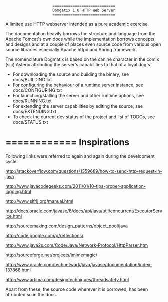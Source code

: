			 			 ============================
                         Domgatix 1.0 HTTP Web Server
                         ============================

A limited use HTTP webserver intended as a pure academic exercise.

The documentation heavily borrows the structure and language from the Apache Tomcat's 
own docs while the implementation borrows concepts and designs and at a couple of places 
even source code from various open source libraries especially Apache httpd and Spring framework.

The nomenclature Dogmatix is based on the canine character in the comix (sic) Asterix attributing 
the server's capabilities to that of a loyal dog's.

* For downloading the source and building the binary, see docs/BUILDING.txt
* For configuring the behaviour of a runtime server instance, see docs/CONFIGURING.txt
* For launching/stalling the server and other runtime options, see docs/RUNNING.txt
* For extending the server capabilities by editing the source, see docs/EXTENDING.txt
* To check the current dev status of the project and list of TODOs, see docs/STATUS.txt

============
Inspirations
============

Following links were referred to again and again during the development cycle:

http://stackoverflow.com/questions/1359689/how-to-send-http-request-in-java

http://www.javacodegeeks.com/2011/01/10-tips-proper-application-logging.html

http://www.slf4j.org/manual.html

http://docs.oracle.com/javase/6/docs/api/java/util/concurrent/ExecutorService.html

http://sourcemaking.com/design_patterns/object_pool/java

http://code.google.com/p/reflections/

http://www.java2s.com/Code/Java/Network-Protocol/HttpParser.htm

http://sourceforge.net/projects/jmimemagic/

http://www.oracle.com/technetwork/java/javase/documentation/index-137868.html

http://www.artima.com/designtechniques/threadsafety.html


Apart from these, the source code wherever it is borrowed, has been attributed so in the docs.